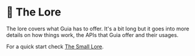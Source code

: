 # 📖 The Lore

The lore covers what Guia has to offer. It's a bit long but it goes into more details on how things work, the APIs that Guia offer and their usages.

For a quick start check [The Small Lore](../express-lore/).
